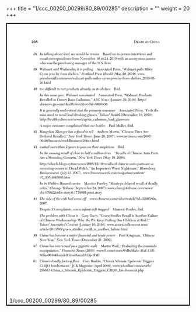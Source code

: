 +++
title = "1/ccc_00200_00299/80_89/00285"
description = ""
weight = 20
+++

<table style="border:2px solid black;max-width:800px;max-height:800px;" 
><tr><td>
<img class="center-fit-jpg"
src="/jpg_/out_jpg_dbc_285.jpg">
1/ccc_00200_00299/80_89/00285
</img></td></tr></table>

